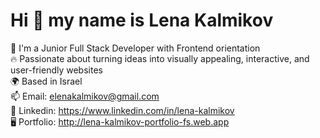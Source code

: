 

Hi 👋 my name is Lena Kalmikov
==============================
🌱 I'm a Junior Full Stack Developer with Frontend orientation 
<br/>
🔥 Passionate about turning ideas into visually appealing, interactive, and user-friendly websites
<br/>
🌍  Based in Israel
<br/>
📫 Email: [elenakalmikov@gmail.com](mailto:elenakalmikov@gmail.com)
<br/>
🔗 Linkedin: https://www.linkedin.com/in/lena-kalmikov
<br/>
🖥️ Portfolio: http://lena-kalmikov-portfolio-fs.web.app

